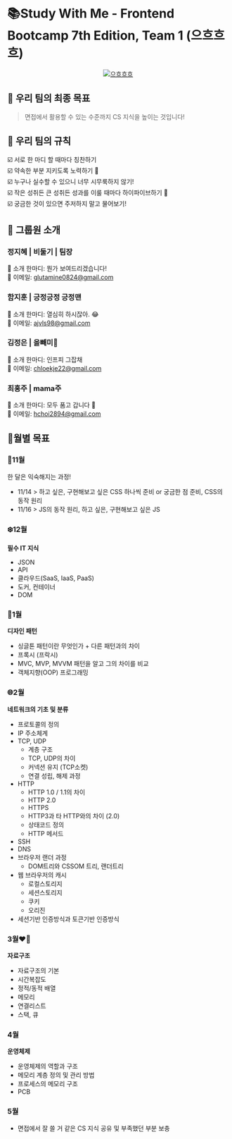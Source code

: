# 📚Study With Me - Frontend Bootcamp 7th Edition, Team 1 (으흐흐흐)

<p align="center">
  <a href="https://user-images.githubusercontent.com/58257616/281978511-c8f35881-1d37-4620-a64b-af4218689e6b.png" target="_blank" rel="noopener noreferrer">
    <img src="https://user-images.githubusercontent.com/58257616/281978511-c8f35881-1d37-4620-a64b-af4218689e6b.png" alt="으흐흐흐">
  </a>
</p>

## 🎯 우리 팀의 최종 목표

> 면접에서 활용할 수 있는 수준까지 CS 지식을 높이는 것입니다!

## 📜 우리 팀의 규칙

☑️ 서로 한 마디 할 때마다 칭찬하기  
☑️ 약속한 부분 지키도록 노력하기 💪  
☑️ 누구나 실수할 수 있으니 너무 시무룩하지 않기!  
☑️ 작은 성취든 큰 성취든 성과를 이룰 때마다 하이파이브하기 🙏  
☑️ 궁금한 것이 있으면 주저하지 말고 물어보기!

## 👥 그룹원 소개

### 정지혜 | 비둘기 | 팀장

🫗 소개 한마디: 뭔가 보여드리겠습니다!  
📧 이메일: [glutamine0824@gmail.com](mailto:glutamine0824@gmail.com)

### 함지훈 | 긍정긍정 긍정맨

🫗 소개 한마디: 열심히 하시잖아. 😂  
📧 이메일: [ajvls98@gmail.com](mailto:ajvls98@gmail.com)

### 김정은 | 올빼미🦉

🫗 소개 한마디: 인프피 그잡채  
📧 이메일: [chloekje22@gmail.com](mailto:chloekje22@gmail.com)

### 최홍주 | mama주

🫗 소개 한마디: 모두 품고 갑니다 🤲  
📧 이메일: [hchoi2894@gmail.com](mailto:hchoi2894@gmail.com)

## 📅월별 목표

### **🍂11월**

한 달은 익숙해지는 과정!

- 11/14 > 하고 싶은, 구현해보고 싶은 CSS 하나씩 준비 or 궁금한 점 준비, CSS의 동작 원리
- 11/16 > JS의 동작 원리, 하고 싶은, 구현해보고 싶은 JS

[//]: # "나머지 날짜는 아직 확정되지 않았습니다."

### **❄️12월**

**필수 IT 지식**

- JSON
- API
- 클라우드(SaaS, IaaS, PaaS)
- 도커, 컨테이너
- DOM

### **🌱1월**

**디자인 패턴**

- 싱글톤 패턴이란 무엇인가 + 다른 패턴과의 차이
- 프록시 (프락시)
- MVC, MVP, MVVM 패턴을 알고 그의 차이를 비교
- 객체지향(OOP) 프로그래밍

### **🌐2월**

**네트워크의 기초 및 분류**

- 프로토콜의 정의
- IP 주소체계
- TCP, UDP
  - 계층 구조
  - TCP, UDP의 차이
  - 커넥션 유지 (TCP소켓)
  - 연결 성립, 해제 과정
- HTTP
  - HTTP 1.0 / 1.1의 차이
  - HTTP 2.0
  - HTTPS
  - HTTP3과 타 HTTP와의 차이 (2.0)
  - 상태코드 정의
  - HTTP 메서드
- SSH
- DNS
- 브라우저 랜더 과정
  - DOM트리와 CSSOM 트리, 랜더트리
- 웹 브라우저의 캐시
  - 로컬스토리지
  - 세션스토리지
  - 쿠키
  - 오리진
- 세션기반 인증방식과 토큰기반 인증방식

### **3월❤️‍🔥**

**자료구조**

- 자료구조의 기본
- 시간복잡도
- 정적/동적 배열
- 메모리
- 연결리스트
- 스택, 큐

### **4월**

**운영체제**

- 운영체제의 역할과 구조
- 메모리 계층 정의 및 관리 방법
- 프로세스의 메모리 구조
- PCB

### **5월**

- 면접에서 잘 쓸 거 같은 CS 지식 공유 및 부족했던 부분 보충
